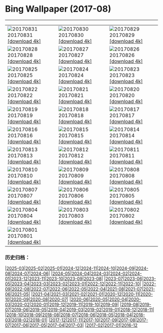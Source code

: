 # Bing Wallpaper (2017-08)
**************

<table><tr><td><img src="https://www.bing.com/az/hprichbg/rb/ChamonixClouds_EN-US7806783297_1920x1080.jpg" alt="20170831"> 20170831 <a href="https://www.bing.com/az/hprichbg/rb/ChamonixClouds_EN-US7806783297_UHD.jpg">[download 4k]</a></td><td><img src="https://www.bing.com/az/hprichbg/rb/GoldenTrevally_EN-US9776019556_1920x1080.jpg" alt="20170830"> 20170830 <a href="https://www.bing.com/az/hprichbg/rb/GoldenTrevally_EN-US9776019556_UHD.jpg">[download 4k]</a></td><td><img src="https://www.bing.com/az/hprichbg/rb/OregonPainted_EN-US8368800151_1920x1080.jpg" alt="20170829"> 20170829 <a href="https://www.bing.com/az/hprichbg/rb/OregonPainted_EN-US8368800151_UHD.jpg">[download 4k]</a></td></tr><tr><td><img src="https://www.bing.com/az/hprichbg/rb/BotallackCornwall_EN-US10690493068_1920x1080.jpg" alt="20170828"> 20170828 <a href="https://www.bing.com/az/hprichbg/rb/BotallackCornwall_EN-US10690493068_UHD.jpg">[download 4k]</a></td><td><img src="https://www.bing.com/az/hprichbg/rb/BasongcuoNP_EN-US8976373153_1920x1080.jpg" alt="20170827"> 20170827 <a href="https://www.bing.com/az/hprichbg/rb/BasongcuoNP_EN-US8976373153_UHD.jpg">[download 4k]</a></td><td><img src="https://www.bing.com/az/hprichbg/rb/BatEaredFox_EN-US12936466242_1920x1080.jpg" alt="20170826"> 20170826 <a href="https://www.bing.com/az/hprichbg/rb/BatEaredFox_EN-US12936466242_UHD.jpg">[download 4k]</a></td></tr><tr><td><img src="https://www.bing.com/az/hprichbg/rb/ChulillaSpain_EN-US10131210235_1920x1080.jpg" alt="20170825"> 20170825 <a href="https://www.bing.com/az/hprichbg/rb/ChulillaSpain_EN-US10131210235_UHD.jpg">[download 4k]</a></td><td><img src="https://www.bing.com/az/hprichbg/rb/TubeAnemone_EN-US8077113499_1920x1080.jpg" alt="20170824"> 20170824 <a href="https://www.bing.com/az/hprichbg/rb/TubeAnemone_EN-US8077113499_UHD.jpg">[download 4k]</a></td><td><img src="https://www.bing.com/az/hprichbg/rb/GustavAntiquities_EN-US9624291648_1920x1080.jpg" alt="20170823"> 20170823 <a href="https://www.bing.com/az/hprichbg/rb/GustavAntiquities_EN-US9624291648_UHD.jpg">[download 4k]</a></td></tr><tr><td><img src="https://www.bing.com/az/hprichbg/rb/MausoleumLovcen_EN-US10939848150_1920x1080.jpg" alt="20170822"> 20170822 <a href="https://www.bing.com/az/hprichbg/rb/MausoleumLovcen_EN-US10939848150_UHD.jpg">[download 4k]</a></td><td><img src="https://www.bing.com/az/hprichbg/rb/JantarJaipur_EN-US14077542192_1920x1080.jpg" alt="20170821"> 20170821 <a href="https://www.bing.com/az/hprichbg/rb/JantarJaipur_EN-US14077542192_UHD.jpg">[download 4k]</a></td><td><img src="https://www.bing.com/az/hprichbg/rb/YellowNPFirehole_EN-US14008559204_1920x1080.jpg" alt="20170820"> 20170820 <a href="https://www.bing.com/az/hprichbg/rb/YellowNPFirehole_EN-US14008559204_UHD.jpg">[download 4k]</a></td></tr><tr><td><img src="https://www.bing.com/az/hprichbg/rb/KingPhoto_EN-US12664061376_1920x1080.jpg" alt="20170819"> 20170819 <a href="https://www.bing.com/az/hprichbg/rb/KingPhoto_EN-US12664061376_UHD.jpg">[download 4k]</a></td><td><img src="https://www.bing.com/az/hprichbg/rb/AtchafalayaBasin_EN-US10572172099_1920x1080.jpg" alt="20170818"> 20170818 <a href="https://www.bing.com/az/hprichbg/rb/AtchafalayaBasin_EN-US10572172099_UHD.jpg">[download 4k]</a></td><td><img src="https://www.bing.com/az/hprichbg/rb/GoldenHorn_EN-US10994437217_1920x1080.jpg" alt="20170817"> 20170817 <a href="https://www.bing.com/az/hprichbg/rb/GoldenHorn_EN-US10994437217_UHD.jpg">[download 4k]</a></td></tr><tr><td><img src="https://www.bing.com/az/hprichbg/rb/AvalancheCreek_EN-US9065774002_1920x1080.jpg" alt="20170816"> 20170816 <a href="https://www.bing.com/az/hprichbg/rb/AvalancheCreek_EN-US9065774002_UHD.jpg">[download 4k]</a></td><td><img src="https://www.bing.com/az/hprichbg/rb/QuakingAspens_EN-US10051786378_1920x1080.jpg" alt="20170815"> 20170815 <a href="https://www.bing.com/az/hprichbg/rb/QuakingAspens_EN-US10051786378_UHD.jpg">[download 4k]</a></td><td><img src="https://www.bing.com/az/hprichbg/rb/Hozoviotissa_EN-US12873449011_1920x1080.jpg" alt="20170814"> 20170814 <a href="https://www.bing.com/az/hprichbg/rb/Hozoviotissa_EN-US12873449011_UHD.jpg">[download 4k]</a></td></tr><tr><td><img src="https://www.bing.com/az/hprichbg/rb/Kitesurfing_EN-US12853179282_1920x1080.jpg" alt="20170813"> 20170813 <a href="https://www.bing.com/az/hprichbg/rb/Kitesurfing_EN-US12853179282_UHD.jpg">[download 4k]</a></td><td><img src="https://www.bing.com/az/hprichbg/rb/LoxodontaAfricana_EN-US11003709032_1920x1080.jpg" alt="20170812"> 20170812 <a href="https://www.bing.com/az/hprichbg/rb/LoxodontaAfricana_EN-US11003709032_UHD.jpg">[download 4k]</a></td><td><img src="https://www.bing.com/az/hprichbg/rb/CavernduPontdArc_EN-US9994344414_1920x1080.jpg" alt="20170811"> 20170811 <a href="https://www.bing.com/az/hprichbg/rb/CavernduPontdArc_EN-US9994344414_UHD.jpg">[download 4k]</a></td></tr><tr><td><img src="https://www.bing.com/az/hprichbg/rb/Huacachina_EN-US10013158599_1920x1080.jpg" alt="20170810"> 20170810 <a href="https://www.bing.com/az/hprichbg/rb/Huacachina_EN-US10013158599_UHD.jpg">[download 4k]</a></td><td><img src="https://www.bing.com/az/hprichbg/rb/HydricHammock_EN-US7397123310_1920x1080.jpg" alt="20170809"> 20170809 <a href="https://www.bing.com/az/hprichbg/rb/HydricHammock_EN-US7397123310_UHD.jpg">[download 4k]</a></td><td><img src="https://www.bing.com/az/hprichbg/rb/AlaskaLynx_EN-US9313111559_1920x1080.jpg" alt="20170808"> 20170808 <a href="https://www.bing.com/az/hprichbg/rb/AlaskaLynx_EN-US9313111559_UHD.jpg">[download 4k]</a></td></tr><tr><td><img src="https://www.bing.com/az/hprichbg/rb/AlesundNorway_EN-US9988504070_1920x1080.jpg" alt="20170807"> 20170807 <a href="https://www.bing.com/az/hprichbg/rb/AlesundNorway_EN-US9988504070_UHD.jpg">[download 4k]</a></td><td><img src="https://www.bing.com/az/hprichbg/rb/HulunbuirPrairie_EN-US10970548280_1920x1080.jpg" alt="20170806"> 20170806 <a href="https://www.bing.com/az/hprichbg/rb/HulunbuirPrairie_EN-US10970548280_UHD.jpg">[download 4k]</a></td><td><img src="https://www.bing.com/az/hprichbg/rb/CaanaTemple_EN-US9334821320_1920x1080.jpg" alt="20170805"> 20170805 <a href="https://www.bing.com/az/hprichbg/rb/CaanaTemple_EN-US9334821320_UHD.jpg">[download 4k]</a></td></tr><tr><td><img src="https://www.bing.com/az/hprichbg/rb/BodieLighthouse_EN-US10541981640_1920x1080.jpg" alt="20170804"> 20170804 <a href="https://www.bing.com/az/hprichbg/rb/BodieLighthouse_EN-US10541981640_UHD.jpg">[download 4k]</a></td><td><img src="https://www.bing.com/az/hprichbg/rb/LavenderProvence_EN-US9659437083_1920x1080.jpg" alt="20170803"> 20170803 <a href="https://www.bing.com/az/hprichbg/rb/LavenderProvence_EN-US9659437083_UHD.jpg">[download 4k]</a></td><td><img src="https://www.bing.com/az/hprichbg/rb/WhipCoral_EN-US11006030844_1920x1080.jpg" alt="20170802"> 20170802 <a href="https://www.bing.com/az/hprichbg/rb/WhipCoral_EN-US11006030844_UHD.jpg">[download 4k]</a></td></tr><tr><td><img src="https://www.bing.com/az/hprichbg/rb/Nyala_EN-US11787993086_1920x1080.jpg" alt="20170801"> 20170801 <a href="https://www.bing.com/az/hprichbg/rb/Nyala_EN-US11787993086_UHD.jpg">[download 4k]</a></td><td></td><td></td></tr></table>

### 历史归档：

|[2025-03](/../2025-03/2025-03.md)|[2025-02](/../2025-02/2025-02.md)|[2025-01](/../2025-01/2025-01.md)|[2024-12](/../2024-12/2024-12.md)|[2024-11](/../2024-11/2024-11.md)|[2024-10](/../2024-10/2024-10.md)|[2024-09](/../2024-09/2024-09.md)|[2024-08](/../2024-08/2024-08.md)|[2024-07](/../2024-07/2024-07.md)|[2024-06](/../2024-06/2024-06.md)|
|[2024-05](/../2024-05/2024-05.md)|[2024-04](/../2024-04/2024-04.md)|[2024-03](/../2024-03/2024-03.md)|[2024-02](/../2024-02/2024-02.md)|[2024-01](/../2024-01/2024-01.md)|[2023-12](/../2023-12/2023-12.md)|[2023-11](/../2023-11/2023-11.md)|[2023-10](/../2023-10/2023-10.md)|[2023-09](/../2023-09/2023-09.md)|[2023-08](/../2023-08/2023-08.md)|
|[2023-07](/../2023-07/2023-07.md)|[2023-06](/../2023-06/2023-06.md)|[2023-05](/../2023-05/2023-05.md)|[2023-04](/../2023-04/2023-04.md)|[2023-03](/../2023-03/2023-03.md)|[2023-02](/../2023-02/2023-02.md)|[2023-01](/../2023-01/2023-01.md)|[2022-12](/../2022-12/2022-12.md)|[2022-11](/../2022-11/2022-11.md)|[2022-10](/../2022-10/2022-10.md)|
|[2022-09](/../2022-09/2022-09.md)|[2022-08](/../2022-08/2022-08.md)|[2022-07](/../2022-07/2022-07.md)|[2022-06](/../2022-06/2022-06.md)|[2022-05](/../2022-05/2022-05.md)|[2022-04](/../2022-04/2022-04.md)|[2021-08](/../2021-08/2021-08.md)|[2021-07](/../2021-07/2021-07.md)|[2021-06](/../2021-06/2021-06.md)|[2021-05](/../2021-05/2021-05.md)|
|[2021-04](/../2021-04/2021-04.md)|[2021-03](/../2021-03/2021-03.md)|[2021-02](/../2021-02/2021-02.md)|[2021-01](/../2021-01/2021-01.md)|[2020-12](/../2020-12/2020-12.md)|[2020-11](/../2020-11/2020-11.md)|[2020-10](/../2020-10/2020-10.md)|[2020-09](/../2020-09/2020-09.md)|[2020-08](/../2020-08/2020-08.md)|[2020-07](/../2020-07/2020-07.md)|
|[2020-06](/../2020-06/2020-06.md)|[2020-05](/../2020-05/2020-05.md)|[2020-04](/../2020-04/2020-04.md)|[2020-03](/../2020-03/2020-03.md)|[2020-02](/../2020-02/2020-02.md)|[2020-01](/../2020-01/2020-01.md)|[2019-12](/../2019-12/2019-12.md)|[2019-11](/../2019-11/2019-11.md)|[2019-10](/../2019-10/2019-10.md)|[2019-09](/../2019-09/2019-09.md)|
|[2019-08](/../2019-08/2019-08.md)|[2019-07](/../2019-07/2019-07.md)|[2019-06](/../2019-06/2019-06.md)|[2019-05](/../2019-05/2019-05.md)|[2019-04](/../2019-04/2019-04.md)|[2019-03](/../2019-03/2019-03.md)|[2019-02](/../2019-02/2019-02.md)|[2019-01](/../2019-01/2019-01.md)|[2018-12](/../2018-12/2018-12.md)|[2018-11](/../2018-11/2018-11.md)|
|[2018-10](/../2018-10/2018-10.md)|[2018-09](/../2018-09/2018-09.md)|[2018-08](/../2018-08/2018-08.md)|[2018-07](/../2018-07/2018-07.md)|[2018-06](/../2018-06/2018-06.md)|[2018-05](/../2018-05/2018-05.md)|[2018-04](/../2018-04/2018-04.md)|[2018-03](/../2018-03/2018-03.md)|[2018-02](/../2018-02/2018-02.md)|[2018-01](/../2018-01/2018-01.md)|
|[2017-12](/../2017-12/2017-12.md)|[2017-11](/../2017-11/2017-11.md)|[2017-10](/../2017-10/2017-10.md)|[2017-09](/../2017-09/2017-09.md)|[2017-08](/2017-08.md)|[2017-07](/../2017-07/2017-07.md)|[2017-06](/../2017-06/2017-06.md)|[2017-05](/../2017-05/2017-05.md)|[2017-04](/../2017-04/2017-04.md)|[2017-03](/../2017-03/2017-03.md)|
|[2017-02](/../2017-02/2017-02.md)|[2017-01](/../2017-01/2017-01.md)|[2016-12](/../2016-12/2016-12.md)
